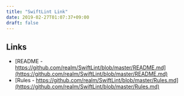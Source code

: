 ```yaml
---
title: "SwiftLint Link"
date: 2019-02-27T01:07:37+09:00
draft: false
---
```


## Links
- [README - https://github.com/realm/SwiftLint/blob/master/README.md](https://github.com/realm/SwiftLint/blob/master/README.md)
- [Rules - https://github.com/realm/SwiftLint/blob/master/Rules.md](https://github.com/realm/SwiftLint/blob/master/Rules.md) 
